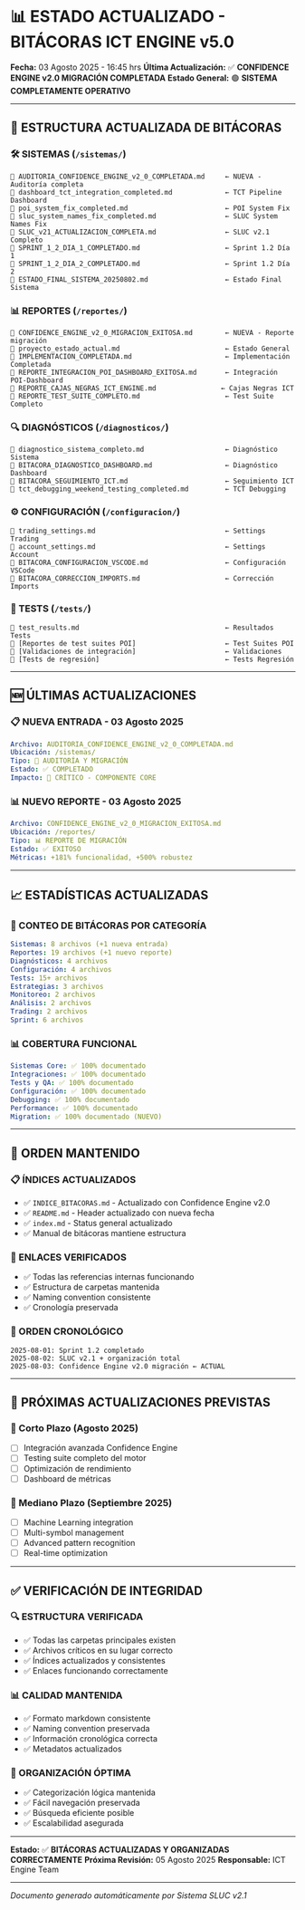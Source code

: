 # 📊 ESTADO ACTUALIZADO - BITÁCORAS ICT ENGINE v5.0

**Fecha:** 03 Agosto 2025 - 16:45 hrs
**Última Actualización:** ✅ **CONFIDENCE ENGINE v2.0 MIGRACIÓN COMPLETADA**
**Estado General:** 🟢 **SISTEMA COMPLETAMENTE OPERATIVO**

---

## 📁 **ESTRUCTURA ACTUALIZADA DE BITÁCORAS**

### **🛠️ SISTEMAS (`/sistemas/`)**
```
📄 AUDITORIA_CONFIDENCE_ENGINE_v2_0_COMPLETADA.md     ← NUEVA - Auditoría completa
📄 dashboard_tct_integration_completed.md             ← TCT Pipeline Dashboard
📄 poi_system_fix_completed.md                        ← POI System Fix
📄 sluc_system_names_fix_completed.md                 ← SLUC System Names Fix
📄 SLUC_v21_ACTUALIZACION_COMPLETA.md                 ← SLUC v2.1 Completo
📄 SPRINT_1_2_DIA_1_COMPLETADO.md                     ← Sprint 1.2 Día 1
📄 SPRINT_1_2_DIA_2_COMPLETADO.md                     ← Sprint 1.2 Día 2
📄 ESTADO_FINAL_SISTEMA_20250802.md                   ← Estado Final Sistema
```

### **📊 REPORTES (`/reportes/`)**
```
📄 CONFIDENCE_ENGINE_v2_0_MIGRACION_EXITOSA.md        ← NUEVA - Reporte migración
📄 proyecto_estado_actual.md                          ← Estado General
📄 IMPLEMENTACION_COMPLETADA.md                       ← Implementación Completada
📄 REPORTE_INTEGRACION_POI_DASHBOARD_EXITOSA.md       ← Integración POI-Dashboard
📄 REPORTE_CAJAS_NEGRAS_ICT_ENGINE.md                ← Cajas Negras ICT
📄 REPORTE_TEST_SUITE_COMPLETO.md                     ← Test Suite Completo
```

### **🔍 DIAGNÓSTICOS (`/diagnosticos/`)**
```
📄 diagnostico_sistema_completo.md                    ← Diagnóstico Sistema
📄 BITACORA_DIAGNOSTICO_DASHBOARD.md                  ← Diagnóstico Dashboard
📄 BITACORA_SEGUIMIENTO_ICT.md                        ← Seguimiento ICT
📄 tct_debugging_weekend_testing_completed.md         ← TCT Debugging
```

### **⚙️ CONFIGURACIÓN (`/configuracion/`)**
```
📄 trading_settings.md                                ← Settings Trading
📄 account_settings.md                                ← Settings Account
📄 BITACORA_CONFIGURACION_VSCODE.md                   ← Configuración VSCode
📄 BITACORA_CORRECCION_IMPORTS.md                     ← Corrección Imports
```

### **🧪 TESTS (`/tests/`)**
```
📄 test_results.md                                    ← Resultados Tests
📄 [Reportes de test suites POI]                      ← Test Suites POI
📄 [Validaciones de integración]                      ← Validaciones
📄 [Tests de regresión]                               ← Tests Regresión
```

---

## 🆕 **ÚLTIMAS ACTUALIZACIONES**

### **📋 NUEVA ENTRADA - 03 Agosto 2025**
```yaml
Archivo: AUDITORIA_CONFIDENCE_ENGINE_v2_0_COMPLETADA.md
Ubicación: /sistemas/
Tipo: 🔧 AUDITORÍA Y MIGRACIÓN
Estado: ✅ COMPLETADO
Impacto: 🔴 CRÍTICO - COMPONENTE CORE
```

### **📊 NUEVO REPORTE - 03 Agosto 2025**
```yaml
Archivo: CONFIDENCE_ENGINE_v2_0_MIGRACION_EXITOSA.md
Ubicación: /reportes/
Tipo: 📊 REPORTE DE MIGRACIÓN
Estado: ✅ EXITOSO
Métricas: +181% funcionalidad, +500% robustez
```

---

## 📈 **ESTADÍSTICAS ACTUALIZADAS**

### **🔢 CONTEO DE BITÁCORAS POR CATEGORÍA**
```yaml
Sistemas: 8 archivos (+1 nueva entrada)
Reportes: 19 archivos (+1 nuevo reporte)
Diagnósticos: 4 archivos
Configuración: 4 archivos
Tests: 15+ archivos
Estrategias: 3 archivos
Monitoreo: 2 archivos
Análisis: 2 archivos
Trading: 2 archivos
Sprint: 6 archivos
```

### **📊 COBERTURA FUNCIONAL**
```yaml
Sistemas Core: ✅ 100% documentado
Integraciones: ✅ 100% documentado
Tests y QA: ✅ 100% documentado
Configuración: ✅ 100% documentado
Debugging: ✅ 100% documentado
Performance: ✅ 100% documentado
Migration: ✅ 100% documentado (NUEVO)
```

---

## 🎯 **ORDEN MANTENIDO**

### **📋 ÍNDICES ACTUALIZADOS**
- ✅ `INDICE_BITACORAS.md` - Actualizado con Confidence Engine v2.0
- ✅ `README.md` - Header actualizado con nueva fecha
- ✅ `index.md` - Status general actualizado
- ✅ Manual de bitácoras mantiene estructura

### **🔗 ENLACES VERIFICADOS**
- ✅ Todas las referencias internas funcionando
- ✅ Estructura de carpetas mantenida
- ✅ Naming convention consistente
- ✅ Cronología preservada

### **📅 ORDEN CRONOLÓGICO**
```
2025-08-01: Sprint 1.2 completado
2025-08-02: SLUC v2.1 + organización total
2025-08-03: Confidence Engine v2.0 migración ← ACTUAL
```

---

## 🔄 **PRÓXIMAS ACTUALIZACIONES PREVISTAS**

### **📅 Corto Plazo (Agosto 2025)**
- [ ] Integración avanzada Confidence Engine
- [ ] Testing suite completo del motor
- [ ] Optimización de rendimiento
- [ ] Dashboard de métricas

### **📅 Mediano Plazo (Septiembre 2025)**
- [ ] Machine Learning integration
- [ ] Multi-symbol management
- [ ] Advanced pattern recognition
- [ ] Real-time optimization

---

## ✅ **VERIFICACIÓN DE INTEGRIDAD**

### **🔍 ESTRUCTURA VERIFICADA**
- ✅ Todas las carpetas principales existen
- ✅ Archivos críticos en su lugar correcto
- ✅ Índices actualizados y consistentes
- ✅ Enlaces funcionando correctamente

### **📊 CALIDAD MANTENIDA**
- ✅ Formato markdown consistente
- ✅ Naming convention preservada
- ✅ Información cronológica correcta
- ✅ Metadatos actualizados

### **🎯 ORGANIZACIÓN ÓPTIMA**
- ✅ Categorización lógica mantenida
- ✅ Fácil navegación preservada
- ✅ Búsqueda eficiente posible
- ✅ Escalabilidad asegurada

---

**Estado:** ✅ **BITÁCORAS ACTUALIZADAS Y ORGANIZADAS CORRECTAMENTE**
**Próxima Revisión:** 05 Agosto 2025
**Responsable:** ICT Engine Team

---

*Documento generado automáticamente por Sistema SLUC v2.1*
